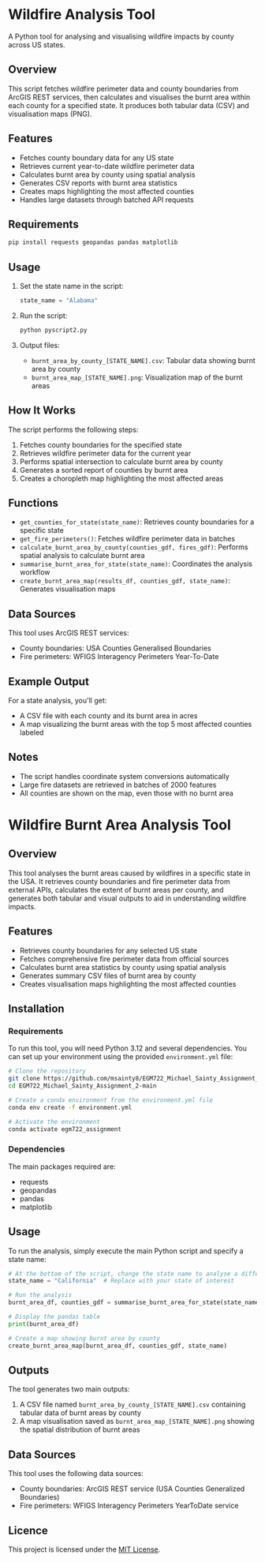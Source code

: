 # Wildfire Analysis Tool

A Python tool for analysing and visualising wildfire impacts by county across US states.

## Overview

This script fetches wildfire perimeter data and county boundaries from ArcGIS REST services, then calculates and visualises the burnt area within each county for a specified state. It produces both tabular data (CSV) and visualisation maps (PNG).

## Features

- Fetches county boundary data for any US state
- Retrieves current year-to-date wildfire perimeter data
- Calculates burnt area by county using spatial analysis
- Generates CSV reports with burnt area statistics
- Creates maps highlighting the most affected counties
- Handles large datasets through batched API requests

## Requirements

```python
pip install requests geopandas pandas matplotlib
```

## Usage

1. Set the state name in the script:
   ```python
   state_name = "Alabama"
   ```

2. Run the script:
   ```python
   python pyscript2.py
   ```

3. Output files:
   - `burnt_area_by_county_[STATE_NAME].csv`: Tabular data showing burnt area by county
   - `burnt_area_map_[STATE_NAME].png`: Visualization map of the burnt areas

## How It Works

The script performs the following steps:

1. Fetches county boundaries for the specified state
2. Retrieves wildfire perimeter data for the current year
3. Performs spatial intersection to calculate burnt area by county
4. Generates a sorted report of counties by burnt area
5. Creates a choropleth map highlighting the most affected areas

## Functions

- `get_counties_for_state(state_name)`: Retrieves county boundaries for a specific state
- `get_fire_perimeters()`: Fetches wildfire perimeter data in batches
- `calculate_burnt_area_by_county(counties_gdf, fires_gdf)`: Performs spatial analysis to calculate burnt area
- `summarise_burnt_area_for_state(state_name)`: Coordinates the analysis workflow
- `create_burnt_area_map(results_df, counties_gdf, state_name)`: Generates visualisation maps

## Data Sources

This tool uses ArcGIS REST services:
- County boundaries: USA Counties Generalised Boundaries
- Fire perimeters: WFIGS Interagency Perimeters Year-To-Date

## Example Output

For a state analysis, you'll get:
- A CSV file with each county and its burnt area in acres
- A map visualizing the burnt areas with the top 5 most affected counties labeled

## Notes

- The script handles coordinate system conversions automatically
- Large fire datasets are retrieved in batches of 2000 features
- All counties are shown on the map, even those with no burnt area
# Wildfire Burnt Area Analysis Tool

## Overview
This tool analyses the burnt areas caused by wildfires in a specific state in the USA. It retrieves county boundaries and fire perimeter data from external APIs, calculates the extent of burnt areas per county, and generates both tabular and visual outputs to aid in understanding wildfire impacts.

## Features
- Retrieves county boundaries for any selected US state
- Fetches comprehensive fire perimeter data from official sources
- Calculates burnt area statistics by county using spatial analysis
- Generates summary CSV files of burnt area by county
- Creates visualisation maps highlighting the most affected counties

## Installation

### Requirements
To run this tool, you will need Python 3.12 and several dependencies. You can set up your environment using the provided `environment.yml` file:

```bash
# Clone the repository
git clone https://github.com/msainty8/EGM722_Michael_Sainty_Assignment_2.git
cd EGM722_Michael_Sainty_Assignment_2-main

# Create a conda environment from the environment.yml file
conda env create -f environment.yml

# Activate the environment 
conda activate egm722_assignment
```

### Dependencies
The main packages required are:
- requests
- geopandas
- pandas
- matplotlib

## Usage
To run the analysis, simply execute the main Python script and specify a state name:

```python
# At the bottom of the script, change the state name to analyse a different state
state_name = "California"  # Replace with your state of interest

# Run the analysis
burnt_area_df, counties_gdf = summarise_burnt_area_for_state(state_name)

# Display the pandas table
print(burnt_area_df)

# Create a map showing burnt area by county
create_burnt_area_map(burnt_area_df, counties_gdf, state_name)
```

## Outputs
The tool generates two main outputs:
1. A CSV file named `burnt_area_by_county_[STATE_NAME].csv` containing tabular data of burnt areas by county
2. A map visualisation saved as `burnt_area_map_[STATE_NAME].png` showing the spatial distribution of burnt areas

## Data Sources
This tool uses the following data sources:
- County boundaries: ArcGIS REST service (USA Counties Generalized Boundaries)
- Fire perimeters: WFIGS Interagency Perimeters YearToDate service

## Licence
This project is licensed under the [MIT License](https://github.com/msainty8/EGM722_Michael_Sainty_Assignment_2/blob/main/LICENSE).